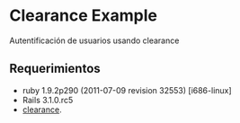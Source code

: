 Clearance Example
=================

Autentificación de usuarios usando clearance

Requerimientos
--------------

* ruby 1.9.2p290 (2011-07-09 revision 32553) [i686-linux]
* Rails 3.1.0.rc5
* [clearance](https://github.com/thoughtbot/clearance).
